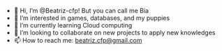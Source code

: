 - 👋 Hi, I’m @Beatriz-cfp! But you can call me Bia
- 👀 I’m interested in games, databases, and my puppies
- 🌱 I’m currently learning Cloud computing
- 💞️ I’m looking to collaborate on new projects to apply new knowledges
- 📫 How to reach me: beatriz.cfp@gmail.com

<!---
Beatriz-cfp/Beatriz-cfp is a ✨ special ✨ repository because its `README.md` (this file) appears on your GitHub profile.
You can click the Preview link to take a look at your changes.
--->
